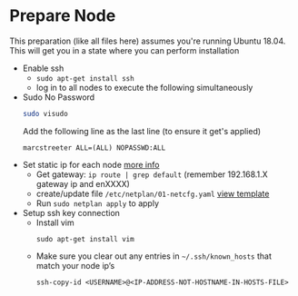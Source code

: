 # Prepare Node
This preparation (like all files here) assumes you're running Ubuntu 18.04.  This will get you in a state where you can perform installation

- Enable ssh
    - `sudo apt-get install ssh`
    - log in to all nodes to execute the following simultaneously
- Sudo No Password
	```bash
    sudo visudo
    ```
    Add the following line as the last line (to ensure it get's applied)
    ```
    marcstreeter ALL=(ALL) NOPASSWD:ALL
    ```
- Set static ip for each node [more info](https://www.tecmint.com/configure-network-static-ip-address-in-ubuntu/)
    - Get gateway: `ip route | grep default` (remember 192.168.1.X gateway ip and enXXXX)
    - create/update file `/etc/netplan/01-netcfg.yaml` [view template](./templates/01-netcfg.yaml)
    -  Run `sudo netplan apply` to apply
- Setup ssh key connection
    - Install vim 
       ```
       sudo apt-get install vim
       ```
    - Make sure you clear out any entries in `~/.ssh/known_hosts` that match your node ip’s
       ```
       ssh-copy-id <USERNAME>@<IP-ADDRESS-NOT-HOSTNAME-IN-HOSTS-FILE>
       ```